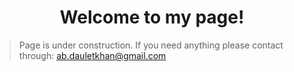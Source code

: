 <h1 align="center" >
  Welcome to my page!
</h1>

> Page is under construction. If you need anything please contact through: [ab.dauletkhan@gmail.com](mailto:ab.dauletkhan@gmail.com)

